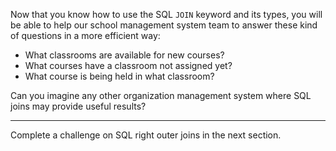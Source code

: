 Now that you know how to use the SQL `JOIN` keyword and its types, you will be able to help our school management system team to answer these kind of questions in a more efficient way: 

- What classrooms are available for new courses?
- What courses have a classroom not assigned yet?
- What course is being held in what classroom?

Can you imagine any other organization management system where SQL joins may provide useful results?

---
Complete a challenge on SQL right outer joins in the next section.